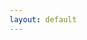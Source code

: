 ```yaml
---
layout: default 
---
```


<div class="container">
	<br/>
	<div class="row" id="main"></div>
	<script src="https://code.jquery.com/jquery-3.7.1.min.js"></script>
	<script src="{{ 'assets/js/data.js' | absolute_url }}"></script>
	<script src="{{ 'dist/elastic-list.js' | absolute_url }}"></script>
	<script src="{{ 'assets/js/simple.js' | absolute_url }}"></script>
	<link href="{{ 'dist/elastic-list.css' | absolute_url }}" rel="stylesheet">
</div>
